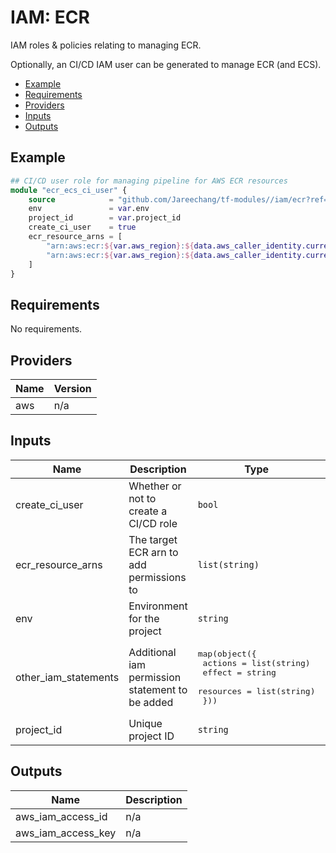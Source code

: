 # IAM: ECR

IAM roles & policies relating to managing ECR.

Optionally, an CI/CD IAM user can be generated to manage ECR (and ECS).

- [Example](#example)
- [Requirements](#requirements)
- [Providers](#providers)
- [Inputs](#inputs)
- [Outputs](#outputs)

## Example

```tf
## CI/CD user role for managing pipeline for AWS ECR resources
module "ecr_ecs_ci_user" {
    source            = "github.com/Jareechang/tf-modules//iam/ecr?ref=v1.0.1"
    env               = var.env
    project_id        = var.project_id
    create_ci_user    = true
    ecr_resource_arns = [
        "arn:aws:ecr:${var.aws_region}:${data.aws_caller_identity.current.account_id}:repository/web/${var.project_id}",
        "arn:aws:ecr:${var.aws_region}:${data.aws_caller_identity.current.account_id}:repository/web/${var.project_id}/*"
    ]
}
```

## Requirements

No requirements.

## Providers

| Name | Version |
|------|---------|
| aws | n/a |

## Inputs

| Name | Description | Type | Default | Required |
|------|-------------|------|---------|:--------:|
| create\_ci\_user | Whether or not to create a CI/CD role | `bool` | `false` | no |
| ecr\_resource\_arns | The target ECR arn to add permissions to | `list(string)` | <pre>[<br>  ""<br>]</pre> | no |
| env | Environment for the project | `string` | `"dev"` | no |
| other\_iam\_statements | Additional iam permission statement to be added | <pre>map(object({<br>        actions   = list(string)<br>        effect    = string<br>        resources = list(string)<br>    }))</pre> | n/a | no |
| project\_id | Unique project ID | `string` | `"web"` | no |

## Outputs

| Name | Description |
|------|-------------|
| aws\_iam\_access\_id | n/a |
| aws\_iam\_access\_key | n/a |
